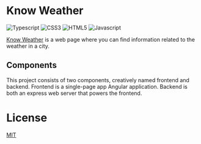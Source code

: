 # Know Weather

![Typescript](https://img.shields.io/badge/TypeScript-007ACC?style=for-the-badge&logo=typescript&logoColor=white)
![CSS3](https://img.shields.io/badge/CSS3-1572B6?style=for-the-badge&logo=css3&logoColor=white)
![HTML5](https://img.shields.io/badge/HTML5-E34F26?style=for-the-badge&logo=html5&logoColor=white)
![Javascript](https://img.shields.io/badge/JavaScript-F7DF1E?style=for-the-badge&logo=javascript&logoColor=black)

[Know Weather](https://know-weather.web.app/) is a web page where you can find information related to the weather in a city.

## Components

This project consists of two components, creatively named frontend and backend. Frontend is a single-page app Angular application. Backend is both an express web server that powers the frontend.

# License

[MIT](http://opensource.org/licenses/MIT)